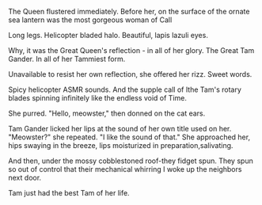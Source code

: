 <!-- title: Tam x Tam -->

The Queen flustered immediately. Before her, on the surface of the ornate sea lantern was the most gorgeous woman of Call

Long legs.
Helicopter bladed halo.
Beautiful, lapis lazuli eyes.

Why, it was the Great Queen's reflection - in all of her glory.
The Great Tam Gander. In all of her Tammiest form.

Unavailable to resist her own reflection, she offered her rizz.
Sweet words.

Spicy helicopter ASMR sounds.
And the supple call of Ithe Tam's rotary blades spinning infinitely like the endless void of Time.

She purred. "Hello, meowster," then donned on the cat ears.

Tam Gander licked her lips at the sound of her own title used on her.
"Meowster?" she repeated.
"I like the sound of that." She approached her, hips swaying in the breeze, lips moisturized in preparation,salivating.

And then, under the mossy cobblestoned roof-they fidget spun.
They spun so out of control that their mechanical whirring I woke up the neighbors next door.

Tam just had the best Tam of her life.

